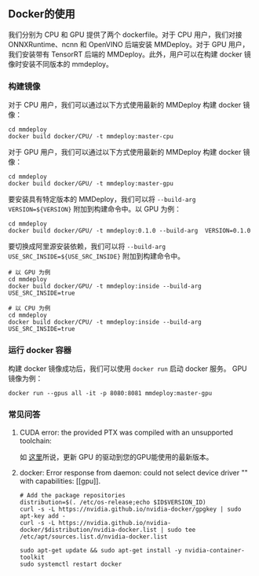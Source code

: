 ## Docker的使用

我们分别为 CPU 和 GPU 提供了两个 dockerfile。对于 CPU 用户，我们对接 ONNXRuntime、ncnn 和 OpenVINO 后端安装 MMDeploy。对于 GPU 用户，我们安装带有 TensorRT 后端的 MMDeploy。此外，用户可以在构建 docker 镜像时安装不同版本的 mmdeploy。

### 构建镜像

对于 CPU 用户，我们可以通过以下方式使用最新的 MMDeploy 构建 docker 镜像：

```
cd mmdeploy
docker build docker/CPU/ -t mmdeploy:master-cpu
```

对于 GPU 用户，我们可以通过以下方式使用最新的 MMDeploy 构建 docker 镜像：

```
cd mmdeploy
docker build docker/GPU/ -t mmdeploy:master-gpu
```

要安装具有特定版本的 MMDeploy，我们可以将 `--build-arg VERSION=${VERSION}` 附加到构建命令中。以 GPU 为例：

```
cd mmdeploy
docker build docker/GPU/ -t mmdeploy:0.1.0 --build-arg  VERSION=0.1.0
```

要切换成阿里源安装依赖，我们可以将 `--build-arg USE_SRC_INSIDE=${USE_SRC_INSIDE}` 附加到构建命令中。

```
# 以 GPU 为例
cd mmdeploy
docker build docker/GPU/ -t mmdeploy:inside --build-arg  USE_SRC_INSIDE=true

# 以 CPU 为例
cd mmdeploy
docker build docker/CPU/ -t mmdeploy:inside --build-arg  USE_SRC_INSIDE=true
```

### 运行 docker 容器

构建 docker 镜像成功后，我们可以使用 `docker run` 启动 docker 服务。 GPU 镜像为例：

```
docker run --gpus all -it -p 8080:8081 mmdeploy:master-gpu
```

### 常见问答

1. CUDA error: the provided PTX was compiled with an unsupported toolchain:

   如 [这里](https://forums.developer.nvidia.com/t/cuda-error-the-provided-ptx-was-compiled-with-an-unsupported-toolchain/185754)所说，更新 GPU 的驱动到您的GPU能使用的最新版本。

2. docker: Error response from daemon: could not select device driver "" with capabilities: \[\[gpu\]\].

   ```
   # Add the package repositories
   distribution=$(. /etc/os-release;echo $ID$VERSION_ID)
   curl -s -L https://nvidia.github.io/nvidia-docker/gpgkey | sudo apt-key add -
   curl -s -L https://nvidia.github.io/nvidia-docker/$distribution/nvidia-docker.list | sudo tee /etc/apt/sources.list.d/nvidia-docker.list

   sudo apt-get update && sudo apt-get install -y nvidia-container-toolkit
   sudo systemctl restart docker
   ```
